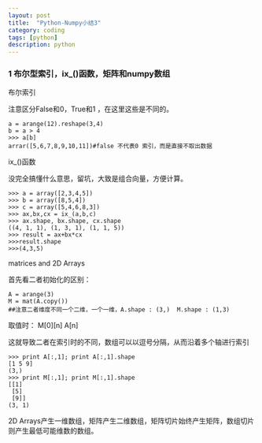```yaml
---
layout: post
title:  "Python-Numpy小结3"
category: coding
tags: [python]
description: python
---  
```


### 1 布尔型索引，ix_()函数，矩阵和numpy数组

布尔索引

注意区分False和0，True和1 ，在这里这些是不同的。
```
a = arange(12).reshape(3,4)
b = a > 4
>>> a[b]
arrar([5,6,7,8,9,10,11])#false 不代表0 索引，而是直接不取出数据
```
ix_()函数

没完全搞懂什么意思，留坑，大致是组合向量，方便计算。
```
>>> a = array([2,3,4,5])
>>> b = array([8,5,4])
>>> c = array([5,4,6,8,3])
>>> ax,bx,cx = ix_(a,b,c)
>>> ax.shape, bx.shape, cx.shape
((4, 1, 1), (1, 3, 1), (1, 1, 5))
>>> result = ax+bx*cx
>>>result.shape
>>>(4,3,5)
```

matrices and 2D Arrays

首先看二者初始化的区别：
```
A = arange(3)
M = mat(A.copy())
##注意二者维度不同一个二维，一个一维，A.shape : (3,)  M.shape : (1,3)
```
取值时： M[0][n] A[n]

这就导致二者在索引时的不同，数组可以以逗号分隔，从而沿着多个轴进行索引
```
>>> print A[:,1]; print A[:,1].shape
[1 5 9]
(3,)
>>> print M[:,1]; print M[:,1].shape
[[1]
 [5]
 [9]]
(3, 1)
```

2D Arrays产生一维数组，矩阵产生二维数组，矩阵切片始终产生矩阵，数组切片则产生最低可能维数的数组。